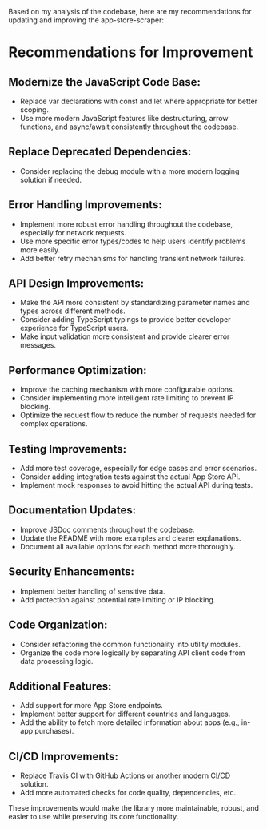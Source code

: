Based on my analysis of the codebase, here are my recommendations for updating and improving the app-store-scraper:
# Recommendations for Improvement

## Modernize the JavaScript Code Base:
- Replace var declarations with const and let where appropriate for better scoping.
- Use more modern JavaScript features like destructuring, arrow functions, and async/await consistently throughout the codebase.

## Replace Deprecated Dependencies:
- Consider replacing the debug module with a more modern logging solution if needed.

## Error Handling Improvements:
- Implement more robust error handling throughout the codebase, especially for network requests.
- Use more specific error types/codes to help users identify problems more easily.
- Add better retry mechanisms for handling transient network failures.

## API Design Improvements:
- Make the API more consistent by standardizing parameter names and types across different methods.
- Consider adding TypeScript typings to provide better developer experience for TypeScript users.
- Make input validation more consistent and provide clearer error messages.

## Performance Optimization:
- Improve the caching mechanism with more configurable options.
- Consider implementing more intelligent rate limiting to prevent IP blocking.
- Optimize the request flow to reduce the number of requests needed for complex operations.

## Testing Improvements:
- Add more test coverage, especially for edge cases and error scenarios.
- Consider adding integration tests against the actual App Store API.
- Implement mock responses to avoid hitting the actual API during tests.

## Documentation Updates:
- Improve JSDoc comments throughout the codebase.
- Update the README with more examples and clearer explanations.
- Document all available options for each method more thoroughly.

## Security Enhancements:
- Implement better handling of sensitive data.
- Add protection against potential rate limiting or IP blocking.

## Code Organization:
- Consider refactoring the common functionality into utility modules.
- Organize the code more logically by separating API client code from data processing logic.

## Additional Features:
- Add support for more App Store endpoints.
- Implement better support for different countries and languages.
- Add the ability to fetch more detailed information about apps (e.g., in-app purchases).

## CI/CD Improvements:
- Replace Travis CI with GitHub Actions or another modern CI/CD solution.
- Add more automated checks for code quality, dependencies, etc.

These improvements would make the library more maintainable, robust, and easier to use while preserving its core functionality.